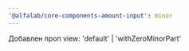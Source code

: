 ```yaml
---
'@alfalab/core-components-amount-input': minor
---
```


Добавлен проп view: 'default' | 'withZeroMinorPart'
